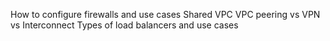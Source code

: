 How to configure firewalls and use cases
Shared VPC
VPC peering vs VPN vs Interconnect 
Types of load balancers and use cases